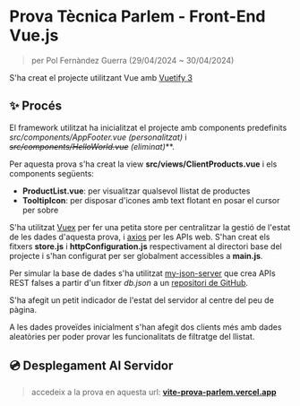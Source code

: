 # Prova Tècnica Parlem - Front-End Vue.js
> per Pol Fernàndez Guerra (29/04/2024 ~ 30/04/2024)

S'ha creat el projecte utilitzant Vue amb [Vuetify 3](https://vuetifyjs.com)

## ✨ Procés

El framework utilitzat ha inicialitzat el projecte amb components predefinits _src/components/AppFooter.vue (personalitzat)_ i _~~src/components/HelloWorld.vue~~ (eliminat)_**.

Per aquesta prova s'ha creat la view **src/views/ClientProducts.vue** i els components següents:
- **ProductList.vue**: per visualitzar qualsevol llistat de productes
- **TooltipIcon**: per disposar d'icones amb text flotant en posar el cursor per sobre

S'ha utilitzat [Vuex](https://vuex.vuejs.org/) per fer una petita store per centralitzar la gestió de l'estat de les dades d'aquesta prova, i [axios](https://v2.vuejs.org/v2/cookbook/using-axios-to-consume-apis.html?redirect=true) per les APIs web. S'han creat els fitxers **store.js** i **httpConfiguration.js** respectivament al directori base del projecte i s'han configurat per ser globalment accessibles a **main.js**.

Per simular la base de dades s'ha utilitzat [my-json-server](https://my-json-server.typicode.com/) que crea APIs REST falses a partir d'un fitxer _db.json_ a un [repositori de GitHub](https://github.com/Pol420/MyJsonTests/blob/main/db.json).

S'ha afegit un petit indicador de l'estat del servidor al centre del peu de pàgina.

A les dades proveïdes inicialment s'han afegit dos clients més amb dades aleatòries per poder provar les funcionalitats de filtratge del llistat.

## 💿 Desplegament Al Servidor

> accedeix a la prova en aquesta url:
**[vite-prova-parlem.vercel.app](vite-prova-parlem.vercel.app)**
